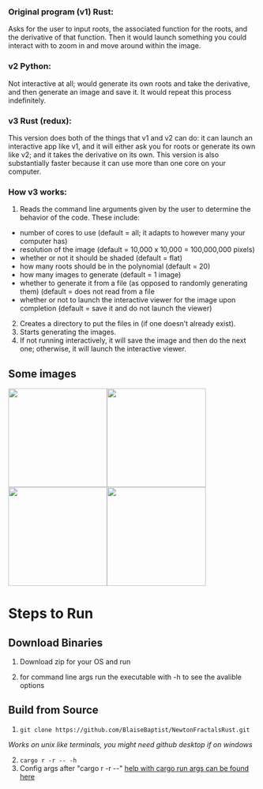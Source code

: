 

### Original program (v1) Rust: 
Asks for the user to input roots, the associated function for the roots, and the derivative of that function. Then it would launch something you could interact with to zoom in and move around within the image.
### v2 Python: 
Not interactive at all; would generate its own roots and take the derivative, and then generate an image and save it. It would repeat this process indefinitely.
### v3 Rust (redux): 
This version does both of the things that v1 and v2 can do: it can launch an interactive app like v1, and it will either ask you for roots or generate its own like v2; and it takes the derivative on its own. This version is also substantially faster because it can use more than one core on your computer.
### How v3 works:
1.  Reads the command line arguments given by the user to determine the behavior of the code. These include:
-   number of cores to use (default = all; it adapts to however many your computer has)
-   resolution of the image (default = 10,000 x 10,000 = 100,000,000 pixels)
-   whether or not it should be shaded (default = flat)
-   how many roots should be in the polynomial (default = 20)
-   how many images to generate (default = 1 image)
-   whether to generate it from a file (as opposed to randomly generating them) (default = does not read from a file
-   whether or not to launch the interactive viewer for the image upon completion (default = save it and do not launch the viewer)
2. Creates a directory to put the files in (if one doesn’t already exist).
3. Starts generating the images.
4. If not running interactively, it will save the image and then do the next one; otherwise, it will launch the interactive viewer.
## Some images
<img src="https://github.com/user-attachments/assets/ce25e3e6-6ba2-4ff4-a4ac-183acdbef062" width=200><img src="https://github.com/user-attachments/assets/8767dd68-2ccd-4973-9d5c-f2399816abc5" width=200><img src="https://github.com/user-attachments/assets/d4c2c2e7-946b-4109-a04e-1aff95bf07fc" width=200><img src="https://github.com/user-attachments/assets/206e8bc0-7274-44b4-bf4d-ccad1bfc3364" width=200>
# Steps to Run

## Download Binaries

1.  Download zip for your OS and run

2.  for command line args run the executable with -h to see the avalible options

## Build from Source
1.  `git clone https://github.com/BlaiseBaptist/NewtonFractalsRust.git`

  *Works on unix like terminals, you might need github desktop if on windows*

2.  `cargo r -r -- -h`
3.  Config args after "cargo r -r --" [help with cargo run args can be found here](https://doc.rust-lang.org/cargo/commands/cargo-run.html)
